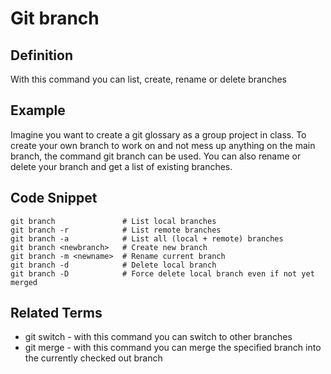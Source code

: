 # Git branch

## Definition

With this command you can list, create, rename or delete branches

## Example

Imagine you want to create a git glossary as a group project in class.
To create your own branch to work on and not mess up anything on the main branch, the command git branch can be used. You can also rename or delete your branch and get a list of existing branches.  

## Code Snippet

```
git branch               # List local branches
git branch -r            # List remote branches
git branch -a            # List all (local + remote) branches
git branch <newbranch>   # Create new branch
git branch -m <newname>  # Rename current branch
git branch -d            # Delete local branch
git branch -D            # Force delete local branch even if not yet merged

```


## Related Terms

- git switch  - with this command you can switch to other branches
- git merge   - with this command you can merge the specified branch into the currently checked out branch

